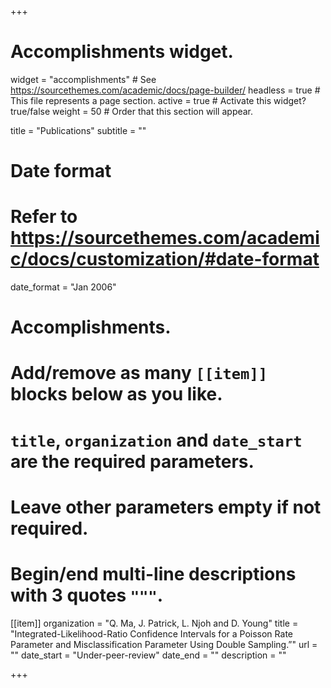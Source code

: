 +++
# Accomplishments widget.
widget = "accomplishments"  # See https://sourcethemes.com/academic/docs/page-builder/
headless = true  # This file represents a page section.
active = true  # Activate this widget? true/false
weight = 50  # Order that this section will appear.

title = "Publications"
subtitle = ""

# Date format
#   Refer to https://sourcethemes.com/academic/docs/customization/#date-format
 date_format = "Jan 2006"

# Accomplishments.
#   Add/remove as many `[[item]]` blocks below as you like.
#   `title`, `organization` and `date_start` are the required parameters.
#   Leave other parameters empty if not required.
#   Begin/end multi-line descriptions with 3 quotes `"""`.
 
 [[item]]
  organization = "Q. Ma, J. Patrick, L. Njoh and D. Young"
  title = "Integrated-Likelihood-Ratio Confidence Intervals for a Poisson Rate Parameter and Misclassification Parameter Using Double Sampling.”"
  url = ""
  date_start = "Under-peer-review"
  date_end = ""
  description = ""

+++
